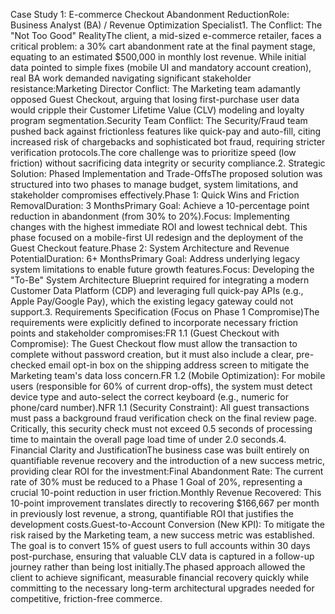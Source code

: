 Case Study 1: E-commerce Checkout Abandonment ReductionRole: Business Analyst (BA) / Revenue Optimization Specialist1. The Conflict: The "Not Too Good" RealityThe client, a mid-sized e-commerce retailer, faces a critical problem: a 30% cart abandonment rate at the final payment stage, equating to an estimated $500,000 in monthly lost revenue. While initial data pointed to simple fixes (mobile UI and mandatory account creation), real BA work demanded navigating significant stakeholder resistance:Marketing Director Conflict: The Marketing team adamantly opposed Guest Checkout, arguing that losing first-purchase user data would cripple their Customer Lifetime Value (CLV) modeling and loyalty program segmentation.Security Team Conflict: The Security/Fraud team pushed back against frictionless features like quick-pay and auto-fill, citing increased risk of chargebacks and sophisticated bot fraud, requiring stricter verification protocols.The core challenge was to prioritize speed (low friction) without sacrificing data integrity or security compliance.2. Strategic Solution: Phased Implementation and Trade-OffsThe proposed solution was structured into two phases to manage budget, system limitations, and stakeholder compromises effectively.Phase 1: Quick Wins and Friction RemovalDuration: 3 MonthsPrimary Goal: Achieve a 10-percentage point reduction in abandonment (from 30% to 20%).Focus: Implementing changes with the highest immediate ROI and lowest technical debt. This phase focused on a mobile-first UI redesign and the deployment of the Guest Checkout feature.Phase 2: System Architecture and Revenue PotentialDuration: 6+ MonthsPrimary Goal: Address underlying legacy system limitations to enable future growth features.Focus: Developing the "To-Be" System Architecture Blueprint required for integrating a modern Customer Data Platform (CDP) and leveraging full quick-pay APIs (e.g., Apple Pay/Google Pay), which the existing legacy gateway could not support.3. Requirements Specification (Focus on Phase 1 Compromise)The requirements were explicitly defined to incorporate necessary friction points and stakeholder compromises:FR 1.1 (Guest Checkout with Compromise): The Guest Checkout flow must allow the transaction to complete without password creation, but it must also include a clear, pre-checked email opt-in box on the shipping address screen to mitigate the Marketing team's data loss concern.FR 1.2 (Mobile Optimization): For mobile users (responsible for 60% of current drop-offs), the system must detect device type and auto-select the correct keyboard (e.g., numeric for phone/card number).NFR 1.1 (Security Constraint): All guest transactions must pass a background fraud verification check on the final review page. Critically, this security check must not exceed 0.5 seconds of processing time to maintain the overall page load time of under 2.0 seconds.4. Financial Clarity and JustificationThe business case was built entirely on quantifiable revenue recovery and the introduction of a new success metric, providing clear ROI for the investment:Final Abandonment Rate: The current rate of 30% must be reduced to a Phase 1 Goal of 20%, representing a crucial 10-point reduction in user friction.Monthly Revenue Recovered: This 10-point improvement translates directly to recovering $166,667 per month in previously lost revenue, a strong, quantifiable ROI that justifies the development costs.Guest-to-Account Conversion (New KPI): To mitigate the risk raised by the Marketing team, a new success metric was established. The goal is to convert 15% of guest users to full accounts within 30 days post-purchase, ensuring that valuable CLV data is captured in a follow-up journey rather than being lost initially.The phased approach allowed the client to achieve significant, measurable financial recovery quickly while committing to the necessary long-term architectural upgrades needed for competitive, friction-free commerce.